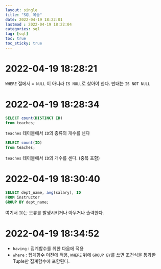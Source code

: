 ```yaml
---
layout: single
title: "SQL 복습"
date: 2022-04-19 18:22:01
lastmod : 2022-04-19 18:22:04
categories: sql
tag: [sql]
toc: true
toc_sticky: true
---
```


# 2022-04-19 18:28:21
`WHERE` 절에서 `= NULL` 이 아니라 `IS NULL`로 찾아야 한다. 반대는 `IS NOT NULL`

# 2022-04-19 18:28:34
```sql
SELECT count(DISTINCT ID)
from teaches;
```
`teaches` 테이블에서 `ID`의 종류의 개수를 센다

```sql
SELECT count(ID)
from teaches;
```
`teaches` 테이블에서 `ID`의 개수를 센다. (중복 포함)

# 2022-04-19 18:30:40

```sql
SELECT dept_name, avg(salary), ID
FROM instructor
GROUP BY dept_name;
```
여기서 `ID`는 오류를 발생시키거나 아무거나 출력한다.

# 2022-04-19 18:34:52
* `having` : 집계함수를 취한 다음에 적용
* `where` : 집계함수 이전에 적용, `WHERE` 뒤에 `GROUP BY`를 쓰면 조건식을 통과한 Tuple만 집계함수에 포함된다.
